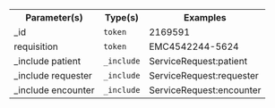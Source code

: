 <table class="list" width="100%">
<tbody>
  <tr>
    <th>Parameter(s)</th>
    <th>Type(s)</th>
    <th>Examples</th>
  </tr>
  <tr>
        <td>_id</td>
        <td><code>token</code></td>
        <td>2169591</td>
  </tr>
  <tr>
        <td>requisition</td>
        <td><code>token</code></td>
        <td>EMC4542244-5624</td>
  </tr>
    <tr>
        <td>_include patient</td>
        <td><code>_include</code></td>
        <td>ServiceRequest:patient</td>
  </tr>
    <tr>
        <td>_include requester</td>
        <td><code>_include</code></td>
        <td>ServiceRequest:requester</td>
  </tr>
    <tr>
        <td>_include encounter</td>
        <td><code>_include</code></td>
        <td>ServiceRequest:encounter</td>
  </tr>
 </tbody>
</table>
